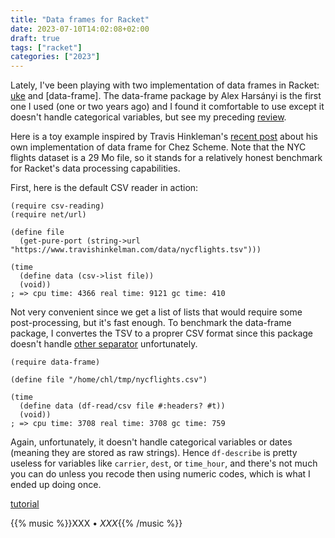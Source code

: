 ```yaml
---
title: "Data frames for Racket"
date: 2023-07-10T14:02:08+02:00
draft: true
tags: ["racket"]
categories: ["2023"]
---
```


Lately, I've been playing with two implementation of data frames in Racket: [uke](https://github.com/samdphillips/uke) and [data-frame]. The data-frame package by Alex Harsányi is the first one I used (one or two years ago) and I found it comfortable to use except it doesn't handle categorical variables, but see my preceding [review](/post/quick-csv-reader/).

Here is a toy example inspired by Travis Hinkleman's [recent post](https://www.travishinkelman.com/data-transformation-scheme/) about his own implementation of data frame for Chez Scheme. Note that the NYC flights dataset is a 29 Mo file, so it stands for a relatively honest benchmark for Racket's data processing capabilities.

First, here is the default CSV reader in action:

```racket
(require csv-reading)
(require net/url)

(define file
  (get-pure-port (string->url "https://www.travishinkelman.com/data/nycflights.tsv")))

(time
  (define data (csv->list file))
  (void))
; => cpu time: 4366 real time: 9121 gc time: 410
```

Not very convenient since we get a list of lists that would require some post-processing, but it's fast enough. To benchmark the data-frame package, I convertes the TSV to a proprer CSV format since this package doesn't handle [other separator](https://github.com/alex-hhh/data-frame/issues/11) unfortunately.

```racket
(require data-frame)

(define file "/home/chl/tmp/nycflights.csv")

(time
  (define data (df-read/csv file #:headers? #t))
  (void))
; => cpu time: 3708 real time: 3708 gc time: 759
```

Again, unfortunately, it doesn't handle categorical variables or dates (meaning they are stored as raw strings). Hence `df-describe` is pretty useless for variables like `carrier`, `dest`, or `time_hour`, and there's not much you can do unless you recode then using numeric codes, which is what I ended up doing once.

[tutorial](https://alex-hhh.github.io/2018/08/racket-data-frame.html)

{{% music %}}XXX • _XXX_{{% /music %}}

